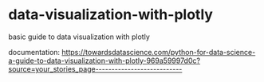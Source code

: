 # data-visualization-with-plotly
basic guide to data visualization with plotly

documentation:
https://towardsdatascience.com/python-for-data-science-a-guide-to-data-visualization-with-plotly-969a59997d0c?source=your_stories_page---------------------------